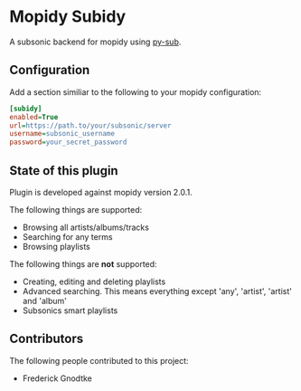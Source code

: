 # Mopidy Subidy

A subsonic backend for mopidy using [py-sub](https://github.com/crustymonkey/py-sonic).

## Configuration

Add a section similiar to the following to your mopidy configuration:

```ini
[subidy]
enabled=True
url=https://path.to/your/subsonic/server
username=subsonic_username
password=your_secret_password
```

## State of this plugin

Plugin is developed against mopidy version 2.0.1.

The following things are supported:

 * Browsing all artists/albums/tracks
 * Searching for any terms
 * Browsing playlists

The following things are **not** supported:

  * Creating, editing and deleting playlists
  * Advanced searching. This means everything except 'any', 'artist', 'artist' and 'album'
  * Subsonics smart playlists

## Contributors

The following people contributed to this project:
 - Frederick Gnodtke
